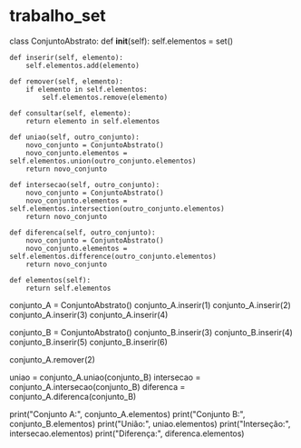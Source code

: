 # trabalho_set

class ConjuntoAbstrato:
    def __init__(self):
        self.elementos = set()

    def inserir(self, elemento):
        self.elementos.add(elemento)

    def remover(self, elemento):
        if elemento in self.elementos:
            self.elementos.remove(elemento)

    def consultar(self, elemento):
        return elemento in self.elementos

    def uniao(self, outro_conjunto):
        novo_conjunto = ConjuntoAbstrato()
        novo_conjunto.elementos = self.elementos.union(outro_conjunto.elementos)
        return novo_conjunto

    def intersecao(self, outro_conjunto):
        novo_conjunto = ConjuntoAbstrato()
        novo_conjunto.elementos = self.elementos.intersection(outro_conjunto.elementos)
        return novo_conjunto

    def diferenca(self, outro_conjunto):
        novo_conjunto = ConjuntoAbstrato()
        novo_conjunto.elementos = self.elementos.difference(outro_conjunto.elementos)
        return novo_conjunto

    def elementos(self):
        return self.elementos

conjunto_A = ConjuntoAbstrato()
conjunto_A.inserir(1)
conjunto_A.inserir(2)
conjunto_A.inserir(3)
conjunto_A.inserir(4)

conjunto_B = ConjuntoAbstrato()
conjunto_B.inserir(3)
conjunto_B.inserir(4)
conjunto_B.inserir(5)
conjunto_B.inserir(6)

conjunto_A.remover(2)

uniao = conjunto_A.uniao(conjunto_B)
intersecao = conjunto_A.intersecao(conjunto_B)
diferenca = conjunto_A.diferenca(conjunto_B)

print("Conjunto A:", conjunto_A.elementos)
print("Conjunto B:", conjunto_B.elementos)
print("União:", uniao.elementos)
print("Interseção:", intersecao.elementos)
print("Diferença:", diferenca.elementos)
